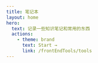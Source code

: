 ```yaml
---
title: 笔记本
layout: home
hero:
  text: 记录一些知识笔记和常用的东西
  actions:
    - theme: brand
      text: Start →
      link: /frontEndTools/tools
---
```

